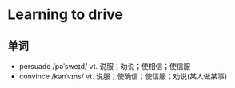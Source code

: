 # Learning to drive

## 单词
- persuade /pəˈsweɪd/ vt. 说服；劝说；使相信；使信服
- convince /kənˈvɪns/ vt. 说服；使确信；使信服；劝说(某人做某事)
